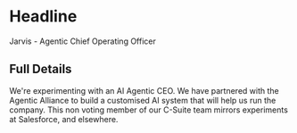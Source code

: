 # Headline

Jarvis - Agentic Chief Operating Officer

## Full Details

We're experimenting with an AI Agentic CEO. We have partnered with the Agentic Alliance to build a customised AI system that will help us run the company. This non voting member of our C-Suite team mirrors experiments at Salesforce, and elsewhere.